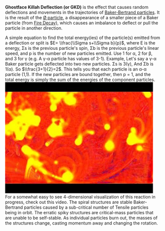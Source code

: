 **Ghostface Killah Deflection (or GKD)** is the effect that causes random deflections and movements in the trajectories of [Baker-Bertrand particles](/Baker-Bertrand%20particle.md "Baker-Bertrand particle").
It is the result of the [Ø particle](/0%20particle.md "0 particle"), a disappearance of a smaller piece of a Baker particle (from [Fire Decay](/Fire%20Decay.md "Fire Decay")), which causes an imbalance to deflect or pull the particle in another direction.

A simple equation to find the total energy(ies) of the particle(s) emitted from a deflection or split is $E= \\frac{\\Sigma s+\\Sigma b}{p}$, where E is the energy, Σs is the previous particle's spin, Σb is the previous particle's linear speed, and p is the number of new particles emitted. Use 1 for α, 2 for β, and 3 for γ (e.g. A γ-α particle has values of 3-1).
Example, Let's say a γ-α Baker particle gets deflected into two new particles. Σs is 3(γ), And Σb is 1(α). So $\\frac{3+1}{2}=2$. This tells you that each particle is an α-α particle (1,1).
If the new particles are bound together, then p = 1, and the total energy is simply the sum of the energies of the component particles.  
![Fire_Blossoms](/images/Fire%20Blossoms "fig:Fire_Blossoms")
For a somewhat easy to see 4-dimensional visualization of this reaction in progress, check out this video. The spiral structures are stable Baker-Bertrand particles caused by a sub-critical number of Tensile particles being in orbit. The erratic spiky structures are critical-mass particles that are unable to be self-stable. As individual particles burn out, the masses of the structures change, casting momentum away and changing the rotation.
